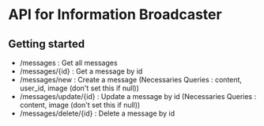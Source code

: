# API for Information Broadcaster

## Getting started
- /messages : Get all messages
- /messages/{id} : Get a message by id
- /messages/new : Create a message (Necessaries Queries :  content, user_id, image (don't set this if null))
- /messages/update/{id} : Update a message by id (Necessaries Queries :  content, image (don't set this if null))
- /messages/delete/{id} : Delete a message by id
